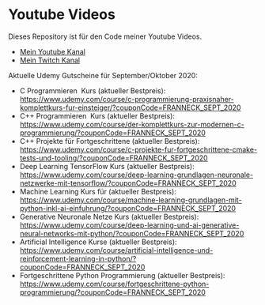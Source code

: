 # Youtube Videos

Dieses Repository ist für den Code meiner Youtube Videos.

- [Mein Youtube Kanal](https://www.youtube.com/channel/UCVB-cOn8vtlU4RUbcua1ycQ/)
- [Mein Twitch Kanal](https://www.twitch.tv/frannecklp)

Aktuelle Udemy Gutscheine für September/Oktober 2020:

- C Programmieren  Kurs (aktueller Bestpreis):
https://www.udemy.com/course/c-programmierung-praxisnaher-komplettkurs-fur-einsteiger/?couponCode=FRANNECK_SEPT_2020
- C++ Programmieren  Kurs (aktueller Bestpreis):
https://www.udemy.com/course/der-komplettkurs-zur-modernen-c-programmierung/?couponCode=FRANNECK_SEPT_2020
- C++ Projekte für Fortgeschrittene (aktueller Bestpreis):
https://www.udemy.com/course/c-projekte-fur-fortgeschrittene-cmake-tests-und-tooling/?couponCode=FRANNECK_SEPT_2020
- Deep Learning TensorFlow Kurs (aktueller Bestpreis):
https://www.udemy.com/course/deep-learning-grundlagen-neuronale-netzwerke-mit-tensorflow/?couponCode=FRANNECK_SEPT_2020
- Machine Learning Kurs für (aktueller Bestpreis):
https://www.udemy.com/course/machine-learning-grundlagen-mit-python-inkl-ai-einfuhrung/?couponCode=FRANNECK_SEPT_2020
- Generative Neuronale Netze Kurs (aktueller Bestpreis):
https://www.udemy.com/course/deep-learning-und-ai-generative-neural-networks-mit-python/?couponCode=FRANNECK_SEPT_2020
- Artificial Intelligence Kurse (aktueller Bestpreis):
https://www.udemy.com/course/artificial-intelligence-und-reinforcement-learning-in-python/?couponCode=FRANNECK_SEPT_2020
- Fortgeschrittene Python Programmierung (aktueller Bestpreis):
https://www.udemy.com/course/fortgeschrittene-python-programmierung/?couponCode=FRANNECK_SEPT_2020
